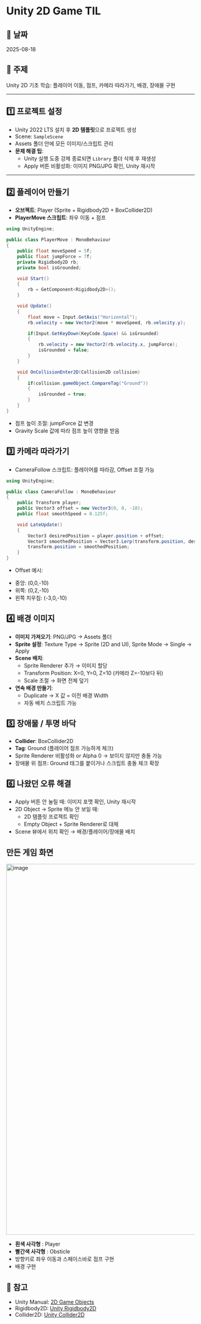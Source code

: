 # Unity 2D Game TIL

## 📅 날짜
2025-08-18

## 🔖 주제
Unity 2D 기초 학습: 플레이어 이동, 점프, 카메라 따라가기, 배경, 장애물 구현

---

## 1️⃣ 프로젝트 설정
- Unity 2022 LTS 설치 후 **2D 템플릿**으로 프로젝트 생성
- Scene: `SampleScene`
- Assets 폴더 안에 모든 이미지/스크립트 관리
- **문제 해결 팁**:
  - Unity 실행 도중 강제 종료되면 `Library` 폴더 삭제 후 재생성
  - Apply 버튼 비활성화: 이미지 PNG/JPG 확인, Unity 재시작

---

## 2️⃣ 플레이어 만들기
- **오브젝트**: Player (Sprite + Rigidbody2D + BoxCollider2D)
- **PlayerMove 스크립트**: 좌우 이동 + 점프

```csharp
using UnityEngine;

public class PlayerMove : MonoBehaviour
{
    public float moveSpeed = 5f;
    public float jumpForce = 7f;
    private Rigidbody2D rb;
    private bool isGrounded;

    void Start()
    {
        rb = GetComponent<Rigidbody2D>();
    }

    void Update()
    {
        float move = Input.GetAxis("Horizontal");
        rb.velocity = new Vector2(move * moveSpeed, rb.velocity.y);

        if(Input.GetKeyDown(KeyCode.Space) && isGrounded)
        {
            rb.velocity = new Vector2(rb.velocity.x, jumpForce);
            isGrounded = false;
        }
    }

    void OnCollisionEnter2D(Collision2D collision)
    {
        if(collision.gameObject.CompareTag("Ground"))
        {
            isGrounded = true;
        }
    }
}
```

* 점프 높이 조절: jumpForce 값 변경
* Gravity Scale 값에 따라 점프 높이 영향을 받음

## 3️⃣ 카메라 따라가기

- CameraFollow 스크립트: 플레이어를 따라감, Offset 조절 가능
```csharp
using UnityEngine;

public class CameraFollow : MonoBehaviour
{
    public Transform player;
    public Vector3 offset = new Vector3(0, 0, -10);
    public float smoothSpeed = 0.125f;

    void LateUpdate()
    {
        Vector3 desiredPosition = player.position + offset;
        Vector3 smoothedPosition = Vector3.Lerp(transform.position, desiredPosition, smoothSpeed);
        transform.position = smoothedPosition;
    }
}
```

- Offset 예시:

 * 중앙: (0,0,-10)
 * 위쪽: (0,2,-10)
 * 왼쪽 치우침: (-3,0,-10)

## 4️⃣ 배경 이미지

- **이미지 가져오기**: PNG/JPG → Assets 폴더
- **Sprite 설정**: Texture Type → Sprite (2D and UI), Sprite Mode → Single → Apply
- **Scene 배치**:
  - Sprite Renderer 추가 → 이미지 할당
  - Transform Position: X=0, Y=0, Z=10 (카메라 Z=-10보다 뒤)
  - Scale 조절 → 화면 전체 덮기
- **연속 배경 만들기**:
  - Duplicate → X 값 = 이전 배경 Width
  - 자동 배치 스크립트 가능

## 5️⃣ 장애물 / 투명 바닥

- **Collider**: BoxCollider2D
- **Tag**: Ground (플레이어 점프 가능하게 체크)
- Sprite Renderer 비활성화 or Alpha 0 → 보이지 않지만 충돌 가능
- 장애물 위 점프: Ground 태그를 붙이거나 스크립트 충돌 체크 확장

## 6️⃣ 나왔던 오류 해결

- Apply 버튼 안 눌릴 때: 이미지 포맷 확인, Unity 재시작
- 2D Object → Sprite 메뉴 안 보일 때:
  - 2D 템플릿 프로젝트 확인
  - Empty Object + Sprite Renderer로 대체
- Scene 뷰에서 위치 확인 → 배경/플레이어/장애물 배치

## 만든 게임 화면
<img width="1266" height="992" alt="image" src="https://github.com/user-attachments/assets/5b86189a-2ac1-4f39-be84-bb5231249f8f" />

- **흰색 사각형** : Player
- **빨간색 사각형** : Obsticle
- 방향키로 좌우 이동과 스페이스바로 점프 구현
- 배경 구현

## 🔗 참고

- Unity Manual: [2D Game Objects](https://docs.unity3d.com/Manual/2DGameObjects.html)
- Rigidbody2D: [Unity Rigidbody2D](https://docs.unity3d.com/ScriptReference/Rigidbody2D.html)
- Collider2D: [Unity Collider2D](https://docs.unity3d.com/ScriptReference/Collider2D.html)
